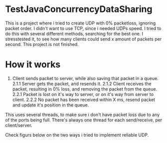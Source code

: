 # TestJavaConcurrencyDataSharing
This is a project where i tried to create UDP with 0% packetloss, ignoring packet order. I didn't want to use TCP, since i needed UDPs speed.
I tried to do this with several different methods, searching for the best one.
I stresstested it, to see how many clients could send x amount of packets per second.
This project is not finished.
# How it works
1.  Client sends packet to server, while also saving that packet in a queue.
    2.1.1  Server gets the packet, and resends it.
          2.1.2  Client receives the packet, resulting in 0% loss, and removing the packet from the queue.
    2.2.1 Packet is lost on it's way to server, or on it's way from server to client.
          2.2.2  No packet has been received within X ms, resend packet and update it's position in the queue.


This uses several threads, to make sure i don't have packet loss due to any of the ports being full.
There's always one thread for each send/receive, per client/server.

Check figurs below on the two ways i tried to implement reliable UDP.
